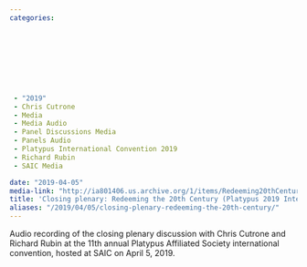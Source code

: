 ```yaml
---
categories:









 - "2019"
 - Chris Cutrone
 - Media
 - Media Audio
 - Panel Discussions Media
 - Panels Audio
 - Platypus International Convention 2019
 - Richard Rubin
 - SAIC Media

date: "2019-04-05"
media-link: "http://ia801406.us.archive.org/1/items/Redeeming20thCentury040619/Redeeming20thCentury040619.mp3"
title: 'Closing plenary: Redeeming the 20th Century (Platypus 2019 International Convention)'
aliases: "/2019/04/05/closing-plenary-redeeming-the-20th-century/"
---
```


Audio recording of the closing plenary discussion with Chris Cutrone and Richard Rubin at the 11th annual Platypus Affiliated Society international convention, hosted at SAIC on April 5, 2019.
